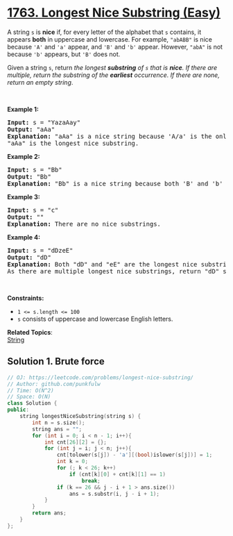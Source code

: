 # [1763. Longest Nice Substring (Easy)](https://leetcode.com/problems/longest-nice-substring/)

<p>A string <code>s</code> is <strong>nice</strong> if, for every letter of the alphabet that <code>s</code> contains, it appears <strong>both</strong> in uppercase and lowercase. For example, <code>"abABB"</code> is nice because <code>'A'</code> and <code>'a'</code> appear, and <code>'B'</code> and <code>'b'</code> appear. However, <code>"abA"</code> is not because <code>'b'</code> appears, but <code>'B'</code> does not.</p>

<p>Given a string <code>s</code>, return <em>the longest <strong>substring</strong> of <code>s</code> that is <strong>nice</strong>. If there are multiple, return the substring of the <strong>earliest</strong> occurrence. If there are none, return an empty string</em>.</p>

<p>&nbsp;</p>
<p><strong>Example 1:</strong></p>

<pre><strong>Input:</strong> s = "YazaAay"
<strong>Output:</strong> "aAa"
<strong>Explanation: </strong>"aAa" is a nice string because 'A/a' is the only letter of the alphabet in s, and both 'A' and 'a' appear.
"aAa" is the longest nice substring.
</pre>

<p><strong>Example 2:</strong></p>

<pre><strong>Input:</strong> s = "Bb"
<strong>Output:</strong> "Bb"
<strong>Explanation:</strong> "Bb" is a nice string because both 'B' and 'b' appear. The whole string is a substring.</pre>

<p><strong>Example 3:</strong></p>

<pre><strong>Input:</strong> s = "c"
<strong>Output:</strong> ""
<strong>Explanation:</strong> There are no nice substrings.</pre>

<p><strong>Example 4:</strong></p>

<pre><strong>Input:</strong> s = "dDzeE"
<strong>Output:</strong> "dD"
<strong>Explanation: </strong>Both "dD" and "eE" are the longest nice substrings.
As there are multiple longest nice substrings, return "dD" since it occurs earlier.</pre>

<p>&nbsp;</p>
<p><strong>Constraints:</strong></p>

<ul>
	<li><code>1 &lt;= s.length &lt;= 100</code></li>
	<li><code>s</code> consists of uppercase and lowercase English letters.</li>
</ul>


**Related Topics**:  
[String](https://leetcode.com/tag/string/)

## Solution 1. Brute force

```cpp
// OJ: https://leetcode.com/problems/longest-nice-substring/
// Author: github.com/punkfulw
// Time: O(N^2)
// Space: O(N)
class Solution {
public:
    string longestNiceSubstring(string s) {
        int n = s.size();
        string ans = "";
        for (int i = 0; i < n - 1; i++){
            int cnt[26][2] = {};
            for (int j = i; j < n; j++){
                cnt[tolower(s[j]) - 'a'][(bool)islower(s[j])] = 1;
                int k = 0;
                for (; k < 26; k++)
                    if (cnt[k][0] + cnt[k][1] == 1)
                        break;
                if (k == 26 && j - i + 1 > ans.size())
                    ans = s.substr(i, j - i + 1);
            }  
        }
        return ans;
    }
};

```
